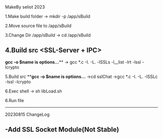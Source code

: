 MakeBy seliot 2023

1.Make build folder 
-> mkdir -p /app/sBuild

2.Move source file to /app/sBuild

3.Change Dir /app/sBuild
-> cd /app/sBuild

4.Build src <SSL-Server + IPC>
------------------------------------------
****gcc -o $name is options...******
-> gcc *.c -I. -L. -lSSLs -l__list -lrt -lssl -lcrypto

5.Build src <SSL-Client>
********gcc -o $name is options...******
->cd sslChat
->gcc *.c -I. -L. -lSSLc -lssl -lcrypto

6.Exec shell
-> sh libLoad.sh

6.Run file

------------------------------------------
20230815
ChangeLog

-Add SSL Socket Module(Not Stable)
------------------------------------------


